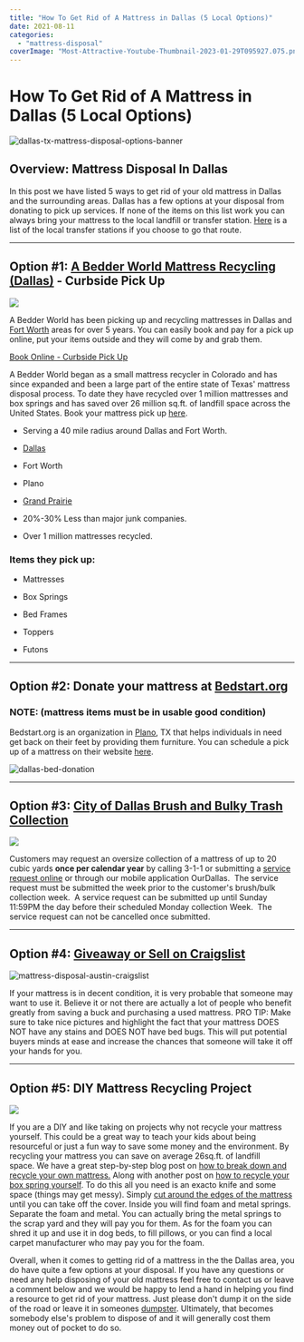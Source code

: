 ```yaml
---
title: "How To Get Rid of A Mattress in Dallas (5 Local Options)"
date: 2021-08-11
categories: 
  - "mattress-disposal"
coverImage: "Most-Attractive-Youtube-Thumbnail-2023-01-29T095927.075.png"
---
```


# How To Get Rid of A Mattress in Dallas (5 Local Options)

![dallas-tx-mattress-disposal-options-banner](images/Most-Attractive-Youtube-Thumbnail-2023-01-29T095927.075-1024x576.png)

## Overview: Mattress Disposal In Dallas

In this post we have listed 5 ways to get rid of your old mattress in Dallas and the surrounding areas. Dallas has a few options at your disposal from donating to pick up services. If none of the items on this list work you can always bring your mattress to the local landfill or transfer station. [Here](https://dallascityhall.com/departments/sanitation/pages/mccommas_bluff.aspx) is a list of the local transfer stations if you choose to go that route. 

* * *

## Option #1: [A Bedder World Mattress Recycling (Dallas)](https://www.abedderworld.com/mattress-disposal-dallas-tx/) \- Curbside Pick Up

![](images/Untitled-design-95-2-768x417.png)

A Bedder World has been picking up and recycling mattresses in Dallas and [Fort Worth](https://www.abedderworld.com/how-to-get-rid-of-a-mattress-in-fort-worth-tx-5-local-options.html/) areas for over 5 years. You can easily book and pay for a pick up online, put your items outside and they will come by and grab them.

[Book Online - Curbside Pick Up](https://www.abedderworld.com/mattress-disposal-dallas-tx/)

A Bedder World began as a small mattress recycler in Colorado and has since expanded and been a large part of the entire state of Texas' mattress disposal process. To date they have recycled over 1 million mattresses and box springs and has saved over 26 million sq.ft. of landfill space across the United States. Book your mattress pick up [here](https://www.abedderworld.com/mattress-disposal-dallas-tx/).

- Serving a 40 mile radius around Dallas and Fort Worth. 

- [Dallas](https://www.abedderworld.com/mattress-disposal-dallas-tx/)

- Fort Worth

- Plano

- [Grand Prairie](https://www.abedderworld.com/locations/)

- 20%-30% Less than major junk companies.

- Over 1 million mattresses recycled.

### Items they pick up:

- Mattresses

- Box Springs

- Bed Frames

- Toppers

- Futons

* * *

## Option #2: [](https://bedstart.org/)Donate your mattress at [Bedstart.org](https://bedstart.org/)

### NOTE: (mattress items must be in usable good condition)

Bedstart.org is an organization in [Plano](https://www.abedderworld.com/how-to-get-rid-of-a-mattress-in-plano-tx.html/), TX that helps individuals in need get back on their feet by providing them furniture. You can schedule a pick up of a mattress on their website [here](https://bedstart.org/schedule-a-pickup/). 

![dallas-bed-donation](images/Screen-Shot-2021-08-11-at-1.58.53-PM-768x202.png)

* * *

## Option #3: [City of Dallas Brush and Bulky Trash Collection](https://dallascityhall.com/departments/sanitation/pages/brush_and_bulky.aspx)

![](images/Screen-Shot-2021-08-11-at-2.20.55-PM-768x261.png)

Customers may request an oversize collection of a mattress of up to 20 cubic yards **once per calendar year** by calling 3-1-1 or submitting a [service request online](https://dallascrm.force.com/public/request/SANEXMPT/location) or through our mobile application OurDallas.  The service request must be submitted the week prior to the customer's brush/bulk collection week.  A service request can be submitted up until Sunday 11:59PM the day before their scheduled Monday collection Week.  The service request can not be cancelled once submitted.

* * *

## Option #4: [Giveaway or Sell on Craigslist](https://dallas.craigslist.org/)

![mattress-disposal-austin-craigslist](images/Screen-Shot-2019-12-11-at-8.06.07-AM-768x628.png)

If your mattress is in decent condition, it is very probable that someone may want to use it. Believe it or not there are actually a lot of people who benefit greatly from saving a buck and purchasing a used mattress. PRO TIP: Make sure to take nice pictures and highlight the fact that your mattress DOES NOT have any stains and DOES NOT have bed bugs. This will put potential buyers minds at ease and increase the chances that someone will take it off your hands for you.

* * *

## Option #5: DIY Mattress Recycling Project

![](images/Screen-Shot-2019-04-08-at-1.56.55-PM-768x429.png)

If you are a DIY and like taking on projects why not recycle your mattress yourself. This could be a great way to teach your kids about being resourceful or just a fun way to save some money and the environment. By recycling your mattress you can save on average 26sq.ft. of landfill space. We have a great step-by-step blog post on [how to break down and recycle your own mattress.](https://www.abedderworld.com/how-to-recycle-a-mattress/) Along with another post on [how to recycle your box spring yourself](https://www.abedderworld.com/how-to-recycle-a-box-spring/). To do this all you need is an exacto knife and some space (things may get messy). Simply [cut around the edges of the mattress](https://www.abedderworld.com/how-to-cut-a-memory-foam-mattress.html/) until you can take off the cover. Inside you will find foam and metal springs. Separate the foam and metal. You can actually bring the metal springs to the scrap yard and they will pay you for them. As for the foam you can shred it up and use it in dog beds, to fill pillows, or you can find a local carpet manufacturer who may pay you for the foam.

Overall, when it comes to getting rid of a mattress in the the Dallas area, you do have quite a few options at your disposal. If you have any questions or need any help disposing of your old mattress feel free to contact us or leave a comment below and we would be happy to lend a hand in helping you find a resource to get rid of your mattress. Just please don't dump it on the side of the road or leave it in someones [dumpster](https://www.abedderworld.com/get-rid-of-a-mattress-by-throwing-it-in-the-dumpster.html/). Ultimately, that becomes somebody else's problem to dispose of and it will generally cost them money out of pocket to do so.

